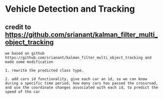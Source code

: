 # Vehicle Detection and Tracking
## credit to https://github.com/srianant/kalman_filter_multi_object_tracking
```
we based on github https://github.com/srianant/kalman_filter_multi_object_tracking and made some modification

1. rewrite the predicted class type.

2. add cars id functionality, give each car an id, so we can know during a specific time period, how many cars has passed the crossroad, and use the coordinate changes associated with each id, to predict the speed of the car
```


